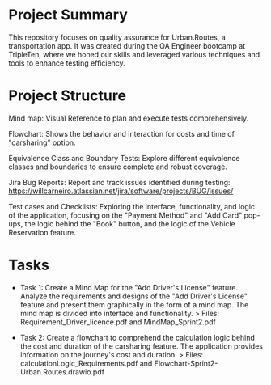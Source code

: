 # Project Summary

This repository focuses on quality assurance for Urban.Routes, a transportation app. It was created during the QA Engineer bootcamp at
TripleTen, where we honed our skills and leveraged various techniques and tools to enhance testing efficiency.

# Project Structure

Mind map: Visual Reference to plan and execute tests comprehensively.

Flowchart: Shows the behavior and interaction for costs and time of "carsharing" option.

Equivalence Class and Boundary Tests: Explore different equivalence classes and boundaries to ensure complete and robust coverage.

Jira Bug Reports: Report and track issues identified during testing: https://willcarneiro.atlassian.net/jira/software/projects/BUG/issues/

Test cases and Checklists: Exploring the interface, functionality, and logic of the application, focusing on the "Payment Method" and "Add Card" pop-ups, the logic behind the "Book" button, and the logic of the Vehicle Reservation feature.

# Tasks

* Task 1: Create a Mind Map for the "Add Driver's License" feature. Analyze the requirements and designs of the "Add Driver's License"
  feature and present them graphically in the form of a mind map. The mind map is divided into interface and functionality. > Files: Requirement_Driver_licence.pdf and MindMap_Sprint2.pdf


* Task 2: Create a flowchart to comprehend the calculation logic behind the cost and duration of the carsharing feature. The application provides information on the journey's cost and duration. > Files: calculationLogic_Requirements.pdf and Flowchart-Sprint2-Urban.Routes.drawio.pdf

 

